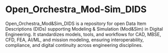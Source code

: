 # Open_Orchestra_Mod-Sim_DIDS
Open_Orchestra_Mod&amp;Sim_DIDS is a repository for open Data Item Descriptions (DIDs) supporting Modeling &amp; Simulation (Mod&amp;Sim) in Digital Engineering. It standardizes models, tools, and workflows for CAD, MBSE, CFD, FEA, AI/ML, and mission modeling, ensuring interoperability, compliance, and digital continuity across engineering disciplines.
